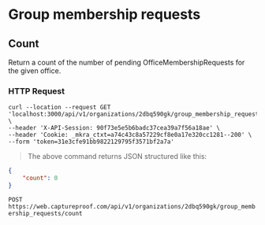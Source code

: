 # Group membership requests


## Count

Return a count of the number of pending OfficeMembershipRequests for the given office.

### HTTP Request

```shell
curl --location --request GET 'localhost:3000/api/v1/organizations/2dbq590gk/group_membership_requests/count' \
--header 'X-API-Session: 90f73e5e5b6badc37cea39a7f56a18ae' \
--header 'Cookie: _mkra_ctxt=a74c43c8a57229cf8e0a17e320cc1281--200' \
--form 'token=31e3cfe91bb9822129795f3571bf2a7a'
```

> The above command returns JSON structured like this:

```json
{
    "count": 0
}
```

`POST https://web.captureproof.com/api/v1/organizations/2dbq590gk/group_membership_requests/count`
